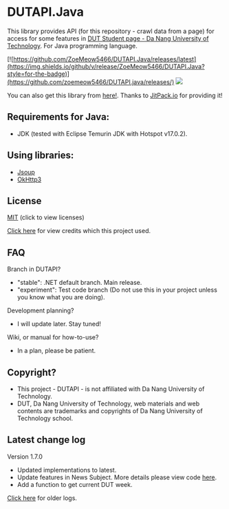 # DUTAPI.Java

This library provides API (for this repository - crawl data from a page) for access for some features
in [DUT Student page - Da Nang University of Technology](http://sv.dut.udn.vn). For Java programming language.

[![https://github.com/ZoeMeow5466/DUTAPI.Java/releases/latest](https://img.shields.io/github/v/release/ZoeMeow5466/DUTAPI.Java?style=for-the-badge)](https://github.com/zoemeow5466/DUTAPI.java/releases/)
[![](https://jitpack.io/v/ZoeMeow5466/DUTAPI.Java.svg)](https://jitpack.io/#ZoeMeow5466/DUTAPI.Java)

You can also get this library from [here!](https://jitpack.io/#ZoeMeow5466/DUTAPI.Java/). Thanks
to [JitPack.io](https://jitpack.io/) for providing it!

## Requirements for Java:

- JDK (tested with Eclipse Temurin JDK with Hotspot v17.0.2).

## Using libraries:

- [Jsoup](https://jsoup.org/)
- [OkHttp3](https://square.github.io/okhttp/)

## License

[MIT](LICENSE) (click to view licenses)

[Click here](CREDIT.md) for view credits which this project used.

## FAQ

Branch in DUTAPI?

- "stable": .NET default branch. Main release.
- "experiment": Test code branch (Do not use this in your project unless you know what you are doing).

Development planning?

- I will update later. Stay tuned!

Wiki, or manual for how-to-use?

- In a plan, please be patient.

## Copyright?

- This project - DUTAPI - is not affiliated with Da Nang University of Technology.
- DUT, Da Nang University of Technology, web materials and web contents are trademarks and copyrights of Da Nang
  University of Technology school.

## Latest change log

Version 1.7.0

- Updated implementations to latest.
- Update features in News Subject. More details please view code [here](src\main\java\io\zoemeow\dutapi\News.java).
- Add a function to get current DUT week.

[Click here](CHANGELOG.md) for older logs.
